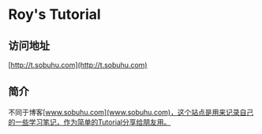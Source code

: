 Roy's Tutorial
=================
## 访问地址 ##

[http://t.sobuhu.com](http://t.sobuhu.com)

## 简介 ##

不同于博客[www.sobuhu.com](www.sobuhu.com)，这个站点是用来记录自己的一些学习笔记，作为简单的Tutorial分享给朋友用。

